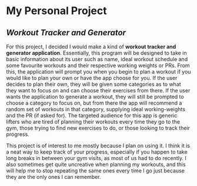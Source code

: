 # My Personal Project

## *Workout Tracker and Generator*

For this project, I decided I would make a kind of **workout tracker and generator application**. Essentially, this 
program will be designed to take in basic information about its user such as name, ideal workout schedule and some 
favourite workouts and their respective working weights or PRs. From this, the application will prompt you when you 
begin to plan a workout if you would like to plan your own or have the app choose for you. If the user decides to plan 
their own, they will be given some categories as to what they want to focus on and can choose their exercises from 
there. If the user wants the application to generate a workout, they will still be prompted to choose a category to 
focus on, but from there the app will recommend a random set of workouts in that category, supplying ideal 
working-weights and the PR (if asked for). The targeted audience for this app is generic lifters who are tired of 
planning their workouts every time they go to the gym, those trying to find new exercises to do, or those looking to 
track their progress.

This project is of interest to me mostly because I plan on using it. I think it is a neat way to keep track of your 
progress, especially if you happen to take long breaks in between your gym visits, as most of us had to do recently. I 
also sometimes get quite uncreative when planning my workouts, and this will help me to stop repeating the same ones 
every time I go just because they are the only ones I can remember.
